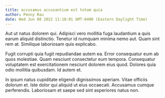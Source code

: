 ```yaml
---
title: accusamus accusantium est totam quia
author: Penny Rau
date: Wed Jun 08 2022 11:18:01 GMT-0400 (Eastern Daylight Time)
---
```

Aut ut natus dolorem qui. Adipisci vero mollitia fuga laudantium a quis earum aliquid distinctio. Tenetur id numquam minima nemo aut. Quam sint rem at. Similique laboriosam quis explicabo.

 Fugit corrupti quia fugit repudiandae autem ea. Error consequatur eum ab quos molestiae. Quam nesciunt consectetur eum tempora. Consequatur voluptatem est exercitationem nesciunt dolorem eius quod. Dolores quia odio mollitia quibusdam. Id autem et.

 In ipsum natus cupiditate eligendi dignissimos aperiam. Vitae officiis dolorum et. Iste dolor qui aliquid ut eius occaecati. Accusamus cumque perferendis. Laboriosam et saepe sed sint asperiores natus non.